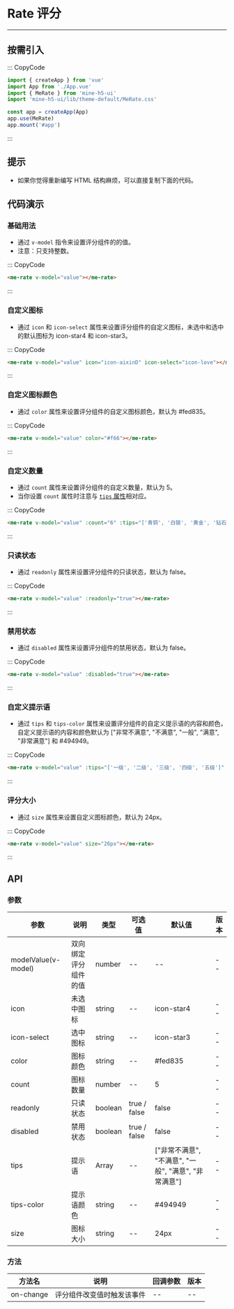 # Rate 评分

---

## 按需引入

::: CopyCode

```JavaScript
import { createApp } from 'vue'
import App from './App.vue'
import { MeRate } from 'mine-h5-ui'
import 'mine-h5-ui/lib/theme-default/MeRate.css'

const app = createApp(App)
app.use(MeRate)
app.mount('#app')
```

:::

## 提示

- 如果你觉得重新编写 HTML 结构麻烦，可以直接复制下面的代码。

## 代码演示

### 基础用法

- 通过 `v-model` 指令来设置评分组件的的值。
- 注意：只支持整数。

::: CopyCode

```HTML
<me-rate v-model="value"></me-rate>
```

:::

### 自定义图标

- 通过 `icon` 和 `icon-select` 属性来设置评分组件的自定义图标，未选中和选中的默认图标为 icon-star4 和 icon-star3。

::: CopyCode

```HTML
<me-rate v-model="value" icon="icon-aixinD" icon-select="icon-love"></me-rate>
```

:::

### 自定义图标颜色

- 通过 `color` 属性来设置评分组件的自定义图标颜色，默认为 #fed835。

::: CopyCode

```HTML
<me-rate v-model="value" color="#f66"></me-rate>
```

:::

### 自定义数量

- 通过 `count` 属性来设置评分组件的自定义数量，默认为 5。
- 当你设置 `count` 属性时注意与 [`tips` 属性](#tips)相对应。

::: CopyCode

```HTML
<me-rate v-model="value" :count="6" :tips="['青铜', '白银', '黄金', '钻石', '王者', '无敌']"></me-rate>
```

:::

### 只读状态

- 通过 `readonly` 属性来设置评分组件的只读状态，默认为 false。

::: CopyCode

```HTML
<me-rate v-model="value" :readonly="true"></me-rate>
```

:::

### 禁用状态

- 通过 `disabled` 属性来设置评分组件的禁用状态，默认为 false。

::: CopyCode

```HTML
<me-rate v-model="value" :disabled="true"></me-rate>
```

:::

<h3 id="tips">自定义提示语</h3>

- 通过 `tips` 和 `tips-color` 属性来设置评分组件的自定义提示语的内容和颜色，自定义提示语的内容和颜色默认为 ["非常不满意", "不满意", "一般", "满意", "非常满意"] 和 #494949。

::: CopyCode

```HTML
<me-rate v-model="value" :tips="['一级', '二级', '三级', '四级', '五级']" tips-color="#f60"></me-rate>
```

:::

### 评分大小

- 通过 `size` 属性来设置自定义图标颜色，默认为 24px。

::: CopyCode

```HTML
<me-rate v-model="value" size="26px"></me-rate>
```

:::

## API

### 参数

| 参数                | 说明                 | 类型    | 可选值       | 默认值                                               | 版本 |
| ------------------- | -------------------- | ------- | ------------ | ---------------------------------------------------- | ---- |
| modelValue(v-model) | 双向绑定评分组件的值 | number  | --           | --                                                   | --   |
| icon                | 未选中图标           | string  | --           | icon-star4                                           | --   |
| icon-select         | 选中图标             | string  | --           | icon-star3                                           | --   |
| color               | 图标颜色             | string  | --           | #fed835                                              | --   |
| count               | 图标数量             | number  | --           | 5                                                    | --   |
| readonly            | 只读状态             | boolean | true / false | false                                                | --   |
| disabled            | 禁用状态             | boolean | true / false | false                                                | --   |
| tips                | 提示语               | Array   | --           | ["非常不满意", "不满意", "一般", "满意", "非常满意"] | --   |
| tips-color          | 提示语颜色           | string  | --           | #494949                                              | --   |
| size                | 图标大小             | string  | --           | 24px                                                 | --   |

### 方法

| 方法名    | 说明                       | 回调参数 | 版本 |
| --------- | -------------------------- | -------- | ---- |
| on-change | 评分组件改变值时触发该事件 | --       | --   |
